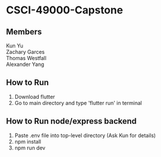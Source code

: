 # CSCI-49000-Capstone

## Members

Kun Yu  
Zachary Garces  
Thomas Westfall  
Alexander Yang

## How to Run

1. Download flutter
2. Go to main directory and type 'flutter run' in terminal

## How to Run node/express backend

1. Paste .env file into top-level directory (Ask Kun for details)
2. npm install
3. npm run dev
